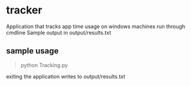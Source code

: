 # tracker

Application that tracks app time usage on windows machines run through cmdline
Sample output in output/results.txt

## sample usage

>python Tracking.py 

exiting the application writes to output/results.txt 